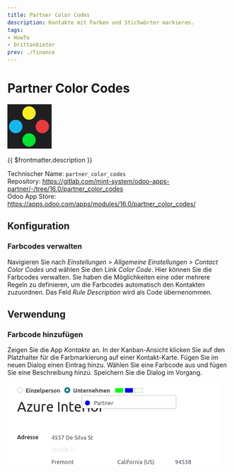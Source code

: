 ```yaml
---
title: Partner Color Codes
description: Kontakte mit Farben und Stichwörter markieren.
tags:
- HowTo
- Drittanbieter
prev: ./finance
---
```

# Partner Color Codes
![](assets/odoo_icon_partner_color_codes.png)

{{ $frontmatter.description }}

Technischer Name: `partner_color_codes`\
Repository: <https://gitlab.com/mint-system/odoo-apps-partner/-/tree/16.0/partner_color_codes>\
Odoo App Store: <https://apps.odoo.com/apps/modules/16.0/partner_color_codes/>

## Konfiguration

### Farbcodes verwalten

Navigieren Sie nach *Einstellungen > Allgemeine Einstellungen > Contact Color Codes* und wählen Sie den Link *Color Code*. Hier können Sie die Farbcodes verwalten. Sie haben die Möglichkeiten eine oder mehrere Regeln zu definieren, um die Farbcodes automatisch den Kontakten zuzuordnen. Das Feld *Rule Description* wird als Code übernenommen.

## Verwendung

### Farbcode hinzufügen

Zeigen Sie die App *Kontakte* an. In der Kanban-Ansicht klicken Sie auf den Platzhalter für die Farbmarkierung auf einer Kontakt-Karte. Fügen Sie im neuen Dialog einen Eintrag hinzu. Wählen Sie eine Farbcode aus und fügen Sie eine Beschreibung hinzu. Speichern Sie die Dialog im Vorgang.

![](assets/Partner%20Color%20Codes.png)